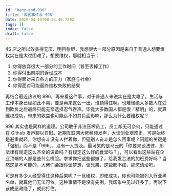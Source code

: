 ```yaml
---
id: 'benz-and-996'
title: '奔驰事件与 996'
date: 2019-04-15T08:23:49.729Z
tags: []
index: false
draft: false
---
```


4S 店之所以敢贪得无厌、明目张胆，我想很大一部分原因是来自于普通人想要维权实在是太过困难了。想要维权，那就相当于：

1. 你得放弃很大一部分的工作时间（甚至丢掉工作）
2. 你得付出前期的诉讼成本
3. 你得面对来自各方的压力（家庭与社会）
4. 你得面对可能最终维权失败的结果

再结合最近热议的 996，再来看这件事，对于普通人来说实在是太难了。生活与工作本身已经如此不易，要是再来这么一出，谁顶得住啊。也难怪绝大多数人在受到欺负之后最终只能无奈选择忍气吞声。毕竟大多数国人都是很「精明」的，就算维权成功，带来的收益也可能远不如其负面影响，那么为什么要维权呢？

996 其实也是同样的道理。公司敢于非法压榨员工，员工却无可奈何，只能通过在 Github 发声聊以自慰。近期互联网大佬频频发声，大谈创业艰难史，可是始终是避重就轻，你想奋斗没有人拦着你，但逼别人奋斗是怎么回事呢？问题的关键是「强制」而不是「996」，没有一人提及。最可笑的是马云的「你要来谈法律，那法律有规定这么齐全的设备吗？有规定这么好的食堂吗？」，可以看出这些站在企业顶端的人都是些什么嘴脸。求求你把这些都撤了，给我发合法的加班费好吗？当然这是不可能的，大佬们会跟你谈梦想，谈兄弟，这些都不成，那您请滚吧。

可是有多少人经受得住这种后果呢？一旦维权，即使成功，你也可能被列入行业黑名单，就算他们无法可依。这种事情不是没有先例，我印象中见过好多了。再说下该成恶政隐了，就此打住。
